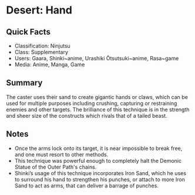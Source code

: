 # Desert: Hand

## Quick Facts
- Classification: Ninjutsu
- Class: Supplementary
- Users: Gaara, Shinki~anime, Urashiki Ōtsutsuki~anime, Rasa~game
- Media: Anime, Manga, Game

## Summary
The caster uses their sand to create gigantic hands or claws, which can be used for multiple purposes including crushing, capturing or restraining enemies and other targets. The brilliance of this technique is in the strength and sheer size of the constructs which rivals that of a tailed beast.

## Notes
- Once the arms lock onto its target, it is near impossible to break free, and one must resort to other methods.
- This technique was powerful enough to completely halt the Demonic Statue of the Outer Path's chains.
- Shinki’s usage of this technique incorporates Iron Sand, which he uses to surround his hand to strengthen his punches, or attach to more Iron Sand to act as arms, that can deliver a barrage of punches.

